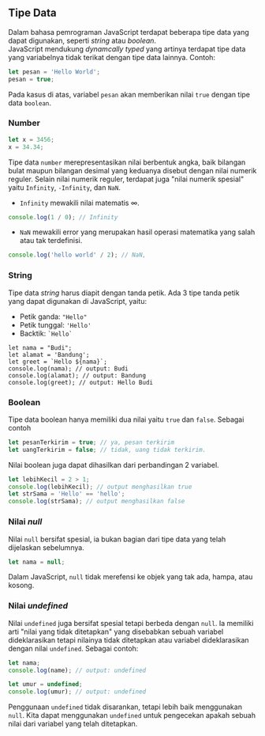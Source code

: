 ## Tipe Data

Dalam bahasa pemrograman JavaScript terdapat beberapa tipe data yang dapat digunakan, seperti _string_ atau _boolean_.
<br>
JavaScript mendukung _dynamcally typed_ yang artinya terdapat tipe data yang variabelnya tidak terikat dengan tipe data lainnya. Contoh:

```js
let pesan = 'Hello World';
pesan = true;
```

Pada kasus di atas, variabel `pesan` akan memberikan nilai `true` dengan tipe data `boolean`.

### Number

```js
let x = 3456;
x = 34.34;
```

Tipe data `number` merepresentasikan nilai berbentuk angka, baik bilangan bulat maupun bilangan desimal yang keduanya disebut dengan nilai numerik reguler. Selain nilai numerik reguler, terdapat juga "nilai numerik spesial" yaitu `Infinity`, `-Infinity`, dan `NaN`.

- `Infinity` mewakili nilai matematis ∞.

```js
console.log(1 / 0); // Infinity
```

- `NaN` mewakili error yang merupakan hasil operasi matematika yang salah atau tak terdefinisi.

```js
console.log('hello world' / 2); // NaN,
```

### String

Tipe data _string_ harus diapit dengan tanda petik. Ada 3 tipe tanda petik yang dapat digunakan di JavaScript, yaitu:

- Petik ganda: `"Hello"`
- Petik tunggal: `'Hello'`
- Backtik: `` `Hello` ``

```
let nama = "Budi";
let alamat = 'Bandung';
let greet = `Hello ${nama}`;
console.log(nama); // output: Budi
console.log(alamat); // output: Bandung
console.log(greet); // output: Hello Budi
```

### Boolean

Tipe data boolean hanya memiliki dua nilai yaitu `true` dan `false`. Sebagai contoh

```js
let pesanTerkirim = true; // ya, pesan terkirim
let uangTerkirim = false; // tidak, uang tidak terkirim.
```

Nilai boolean juga dapat dihasilkan dari perbandingan 2 variabel.

```js
let lebihKecil = 2 > 1;
console.log(lebihKecil); // output menghasilkan true
let strSama = 'Hello' == 'hello';
console.log(strSama); // output menghasilkan false
```

### Nilai _null_

Nilai `null` bersifat spesial, ia bukan bagian dari tipe data yang telah dijelaskan sebelumnya.

```js
let nama = null;
```

Dalam JavaScript, `null` tidak merefensi ke objek yang tak ada, hampa, atau kosong.

### Nilai _undefined_

Nilai `undefined` juga bersifat spesial tetapi berbeda dengan `null`. Ia memiliki arti "nilai yang tidak ditetapkan" yang disebabkan sebuah variabel dideklarasikan tetapi nilainya tidak ditetapkan atau variabel dideklarasikan dengan nilai `undefined`. Sebagai contoh:

```js
let nama;
console.log(name); // output: undefined

let umur = undefined;
console.log(umur); // output: undefined
```

Penggunaan `undefined` tidak disarankan, tetapi lebih baik menggunakan `null`. Kita dapat menggunakan `undefined` untuk pengecekan apakah sebuah nilai dari variabel yang telah ditetapkan.
